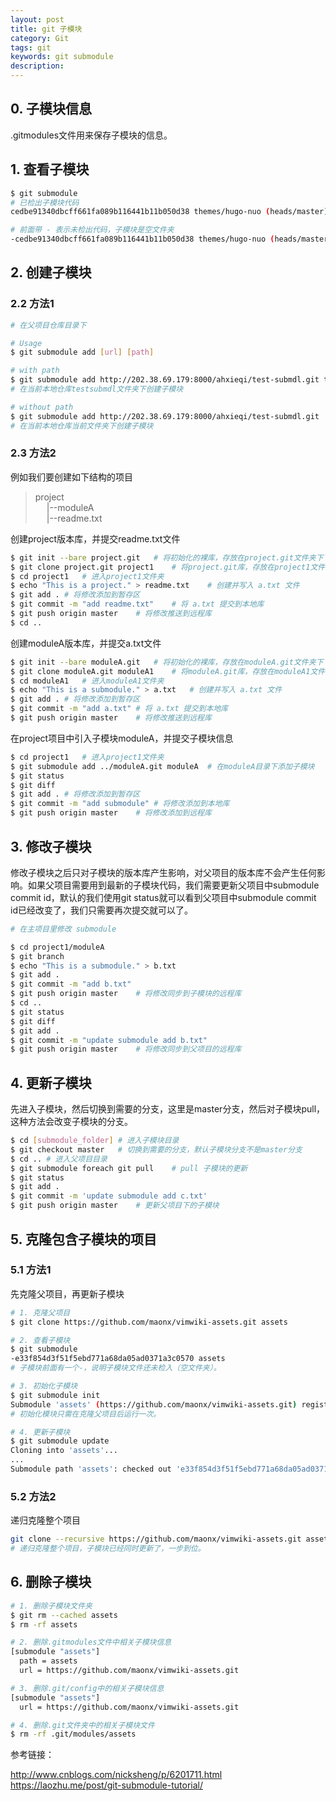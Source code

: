 ```yaml
---
layout: post
title: git 子模块
category: Git
tags: git
keywords: git submodule
description:
---
```


## 0. 子模块信息

.gitmodules文件用来保存子模块的信息。

## 1. 查看子模块

```bash
$ git submodule
# 已检出子模块代码
cedbe91340dbcff661fa089b116441b11b050d38 themes/hugo-nuo (heads/master)

# 前面带 - 表示未检出代码，子模块是空文件夹
-cedbe91340dbcff661fa089b116441b11b050d38 themes/hugo-nuo (heads/master)
```

## 2. 创建子模块

### 2.2 方法1

```bash
# 在父项目仓库目录下

# Usage
$ git submodule add [url] [path]

# with path
$ git submodule add http://202.38.69.179:8000/ahxieqi/test-submdl.git testsubmdl
# 在当前本地仓库testsubmdl文件夹下创建子模块

# without path
$ git submodule add http://202.38.69.179:8000/ahxieqi/test-submdl.git
# 在当前本地仓库当前文件夹下创建子模块
```

### 2.3 方法2

例如我们要创建如下结构的项目
> project<br>
> &emsp;
> |--moduleA<br>
> &emsp;
> |--readme.txt

创建project版本库，并提交readme.txt文件
```bash
$ git init --bare project.git   # 将初始化的裸库，存放在project.git文件夹下
$ git clone project.git project1    # 将project.git库，存放在project1文件夹下
$ cd project1   # 进入project1文件夹
$ echo "This is a project." > readme.txt    # 创建并写入 a.txt 文件
$ git add . # 将修改添加到暂存区
$ git commit -m "add readme.txt"    # 将 a.txt 提交到本地库
$ git push origin master    # 将修改推送到远程库
$ cd ..
```

创建moduleA版本库，并提交a.txt文件
```bash
$ git init --bare moduleA.git   # 将初始化的裸库，存放在moduleA.git文件夹下
$ git clone moduleA.git moduleA1    # 将moduleA.git库，存放在moduleA1文件夹下
$ cd moduleA1   # 进入moduleA1文件夹
$ echo "This is a submodule." > a.txt   # 创建并写入 a.txt 文件
$ git add . # 将修改添加到暂存区
$ git commit -m "add a.txt" # 将 a.txt 提交到本地库
$ git push origin master    # 将修改推送到远程库
```

在project项目中引入子模块moduleA，并提交子模块信息
```bash
$ cd project1   # 进入project1文件夹
$ git submodule add ../moduleA.git moduleA  # 在moduleA目录下添加子模块
$ git status
$ git diff
$ git add . # 将修改添加到暂存区
$ git commit -m "add submodule" # 将修改添加到本地库
$ git push origin master    # 将修改添加到远程库
```

## 3. 修改子模块

修改子模块之后只对子模块的版本库产生影响，对父项目的版本库不会产生任何影响。如果父项目需要用到最新的子模块代码，我们需要更新父项目中submodule commit id，默认的我们使用git status就可以看到父项目中submodule commit id已经改变了，我们只需要再次提交就可以了。

```bash
# 在主项目里修改 submodule

$ cd project1/moduleA
$ git branch
$ echo "This is a submodule." > b.txt
$ git add .
$ git commit -m "add b.txt"
$ git push origin master    # 将修改同步到子模块的远程库
$ cd ..
$ git status
$ git diff
$ git add .
$ git commit -m "update submodule add b.txt"
$ git push origin master    # 将修改同步到父项目的远程库
```

## 4. 更新子模块

先进入子模块，然后切换到需要的分支，这里是master分支，然后对子模块pull，这种方法会改变子模块的分支。
```bash
$ cd [submodule_folder] # 进入子模块目录
$ git checkout master   # 切换到需要的分支，默认子模块分支不是master分支
$ cd .. # 进入父项目目录
$ git submodule foreach git pull    # pull 子模块的更新
$ git status
$ git add .
$ git commit -m 'update submodule add c.txt'
$ git push origin master    # 更新父项目下的子模块
```

## 5. 克隆包含子模块的项目

### 5.1 方法1

先克隆父项目，再更新子模块

```bash
# 1. 克隆父项目
$ git clone https://github.com/maonx/vimwiki-assets.git assets

# 2. 查看子模块
$ git submodule
-e33f854d3f51f5ebd771a68da05ad0371a3c0570 assets
# 子模块前面有一个-，说明子模块文件还未检入（空文件夹）。

# 3. 初始化子模块
$ git submodule init
Submodule 'assets' (https://github.com/maonx/vimwiki-assets.git) registered for path 'assets'
# 初始化模块只需在克隆父项目后运行一次。

# 4. 更新子模块
$ git submodule update
Cloning into 'assets'...
...
Submodule path 'assets': checked out 'e33f854d3f51f5ebd771a68da05ad0371a3c0570'
```

### 5.2 方法2

递归克隆整个项目

```bash
git clone --recursive https://github.com/maonx/vimwiki-assets.git assets
# 递归克隆整个项目，子模块已经同时更新了，一步到位。
```

## 6. 删除子模块

```bash
# 1. 删除子模块文件夹
$ git rm --cached assets
$ rm -rf assets

# 2. 删除.gitmodules文件中相关子模块信息
[submodule "assets"]
  path = assets
  url = https://github.com/maonx/vimwiki-assets.git

# 3. 删除.git/config中的相关子模块信息
[submodule "assets"]
  url = https://github.com/maonx/vimwiki-assets.git

# 4. 删除.git文件夹中的相关子模块文件
$ rm -rf .git/modules/assets
```

参考链接：

<http://www.cnblogs.com/nicksheng/p/6201711.html><br>
<https://laozhu.me/post/git-submodule-tutorial/>